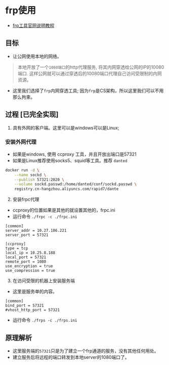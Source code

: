 # frp使用
- [frp工具官网说明教程](https://github.com/fatedier/frp/blob/master/README_zh.md)

## 目标
- 让公网使用本地的网络。
> 本地开放了一个`1080端口`的http代理服务, 将其内网穿透给公网的IP的10080端口.
> 这样公网就可以通过穿透后的10080端口代理自己访问受限制的内网资源。
- 这里我们选择了`frp`内网穿透工具; 因为`frp`是CS架构，所以这里我们可以不用那么拘束。

## 过程 [已完全实现]

1. 具有外网的客户端。这里可以是windows可以是Linux;
### 安装外网代理
- 如果是windows, 使用 ccproxy 工具，并且开放出端口是57321
- 如果是Linux推荐使用socks5、squid等工具。推荐 `danted`

```bash
docker run -d \
    --name sockd \
    --publish 57321:2020 \
    --volume sockd.passwd:/home/danted/conf/sockd.passwd \
    registry.cn-hangzhou.aliyuncs.com/rapid7/dante
```
2. 安装frpc代理
- ccproxy的位置如果是其他的就设置其他的，frpc.ini
- 运行命令 `./frpc -c ./frpc.ini`

```editorconfig  title='frpc.ini'
[common]
server_addr = 10.27.106.221
server_port = 57321

[ccproxy]
type = tcp
local_ip = 10.25.8.188
local_port = 57321
remote_port = 1080
use_encryption = true
use_compression = true
```

3. 在访问受限的机器上安装服务端
- 这里是服务单的内容。
```editorconfig  title='frps.ini'
[common]
bind_port = 57321
#vhost_http_port = 57321 
```
- 运行命令 `./frps -c ./frps.ini`

## 原理解析
- 这里服务端的`57321`只是为了建立一个frp通道的服务，没有其他任何用处。
- 建立服务后将远程的端口转发到本地server的1080端口了。